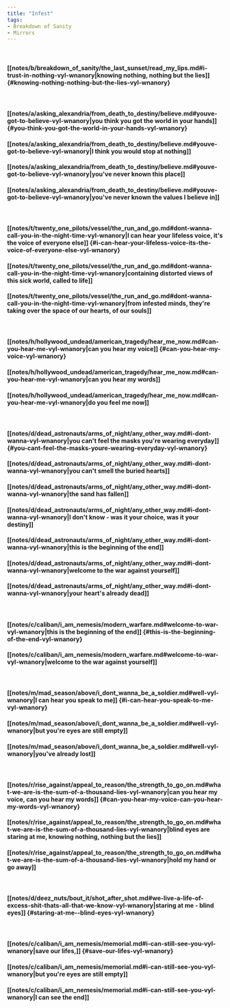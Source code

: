 ```yaml
---
title: "Infest"
tags:
- Breakdown of Sanity
- Mirrors
---
```

&nbsp;
#### [[notes/b/breakdown_of_sanity/the_last_sunset/read_my_lips.md#i-trust-in-nothing-vyl-wnanory|knowing nothing, nothing but the lies]] {#knowing-nothing-nothing-but-the-lies-vyl-wnanory}
&nbsp;
#### [[notes/a/asking_alexandria/from_death_to_destiny/believe.md#youve-got-to-believe-vyl-wnanory|you think you got the world in your hands]] {#you-think-you-got-the-world-in-your-hands-vyl-wnanory}
#### [[notes/a/asking_alexandria/from_death_to_destiny/believe.md#youve-got-to-believe-vyl-wnanory|I think you would stop at nothing]]
#### [[notes/a/asking_alexandria/from_death_to_destiny/believe.md#youve-got-to-believe-vyl-wnanory|you've never known this place]]
#### [[notes/a/asking_alexandria/from_death_to_destiny/believe.md#youve-got-to-believe-vyl-wnanory|you've never known the values I believe in]]
&nbsp;
#### [[notes/t/twenty_one_pilots/vessel/the_run_and_go.md#dont-wanna-call-you-in-the-night-time-vyl-wnanory|I can hear your lifeless voice, it's the voice of everyone else]] {#i-can-hear-your-lifeless-voice-its-the-voice-of-everyone-else-vyl-wnanory}
#### [[notes/t/twenty_one_pilots/vessel/the_run_and_go.md#dont-wanna-call-you-in-the-night-time-vyl-wnanory|containing distorted views of this sick world, called to life]]
#### [[notes/t/twenty_one_pilots/vessel/the_run_and_go.md#dont-wanna-call-you-in-the-night-time-vyl-wnanory|from infested minds, they're taking over the space of our hearts, of our souls]]
&nbsp;
#### [[notes/h/hollywood_undead/american_tragedy/hear_me_now.md#can-you-hear-me-vyl-wnanory|can you hear my voice]] {#can-you-hear-my-voice-vyl-wnanory}
#### [[notes/h/hollywood_undead/american_tragedy/hear_me_now.md#can-you-hear-me-vyl-wnanory|can you hear my words]]
#### [[notes/h/hollywood_undead/american_tragedy/hear_me_now.md#can-you-hear-me-vyl-wnanory|do you feel me now]]
&nbsp;
#### [[notes/d/dead_astronauts/arms_of_night/any_other_way.md#i-dont-wanna-vyl-wnanory|you can't feel the masks you're wearing everyday]] {#you-cant-feel-the-masks-youre-wearing-everyday-vyl-wnanory}
#### [[notes/d/dead_astronauts/arms_of_night/any_other_way.md#i-dont-wanna-vyl-wnanory|you can't smell the buried hearts]]
#### [[notes/d/dead_astronauts/arms_of_night/any_other_way.md#i-dont-wanna-vyl-wnanory|the sand has fallen]]
#### [[notes/d/dead_astronauts/arms_of_night/any_other_way.md#i-dont-wanna-vyl-wnanory|I don't know - was it your choice, was it your destiny]]
#### [[notes/d/dead_astronauts/arms_of_night/any_other_way.md#i-dont-wanna-vyl-wnanory|this is the beginning of the end]]
#### [[notes/d/dead_astronauts/arms_of_night/any_other_way.md#i-dont-wanna-vyl-wnanory|welcome to the war against yourself]]
#### [[notes/d/dead_astronauts/arms_of_night/any_other_way.md#i-dont-wanna-vyl-wnanory|your heart's already dead]]
&nbsp;
#### [[notes/c/caliban/i_am_nemesis/modern_warfare.md#welcome-to-war-vyl-wnanory|this is the beginning of the end]] {#this-is-the-beginning-of-the-end-vyl-wnanory}
#### [[notes/c/caliban/i_am_nemesis/modern_warfare.md#welcome-to-war-vyl-wnanory|welcome to the war against yourself]]
&nbsp;
#### [[notes/m/mad_season/above/i_dont_wanna_be_a_soldier.md#well-vyl-wnanory|I can hear you speak to me]] {#i-can-hear-you-speak-to-me-vyl-wnanory}
#### [[notes/m/mad_season/above/i_dont_wanna_be_a_soldier.md#well-vyl-wnanory|but you're eyes are still empty]]
#### [[notes/m/mad_season/above/i_dont_wanna_be_a_soldier.md#well-vyl-wnanory|you've already lost]]
&nbsp;
#### [[notes/r/rise_against/appeal_to_reason/the_strength_to_go_on.md#what-we-are-is-the-sum-of-a-thousand-lies-vyl-wnanory|can you hear my voice, can you hear my words]] {#can-you-hear-my-voice-can-you-hear-my-words-vyl-wnanory}
#### [[notes/r/rise_against/appeal_to_reason/the_strength_to_go_on.md#what-we-are-is-the-sum-of-a-thousand-lies-vyl-wnanory|blind eyes are staring at me, knowing nothing, nothing but the lies]]
#### [[notes/r/rise_against/appeal_to_reason/the_strength_to_go_on.md#what-we-are-is-the-sum-of-a-thousand-lies-vyl-wnanory|hold my hand or go away]]
&nbsp;
#### [[notes/d/deez_nuts/bout_it/shot_after_shot.md#we-live-a-life-of-excess-shit-thats-all-that-we-know-vyl-wnanory|staring at me - blind eyes]] {#staring-at-me--blind-eyes-vyl-wnanory}
&nbsp;
#### [[notes/c/caliban/i_am_nemesis/memorial.md#i-can-still-see-you-vyl-wnanory|save our lifes,]] {#save-our-lifes-vyl-wnanory}
#### [[notes/c/caliban/i_am_nemesis/memorial.md#i-can-still-see-you-vyl-wnanory|but you're eyes are still empty]]
#### [[notes/c/caliban/i_am_nemesis/memorial.md#i-can-still-see-you-vyl-wnanory|I can see the end]]
